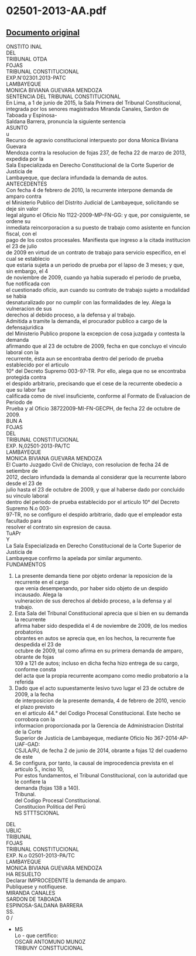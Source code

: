 
02501-2013-AA.pdf
=================
  
[Documento original](https://tc.gob.pe/jurisprudencia/2015/02501-2013-AA.pdf)  
---  
ONSTITO INAL  
DEL  
TRIBUNAL OTDA  
FOJAS  
TRIBUNAL CONSTITUCIONAL  
EXP.N'02301.2013-PATC  
LAMBAYEQUE  
MONICA BIVIANA GUEVARA MENDOZA  
SENTENCIA DEL TRIBUNAL CONSTITUCIONAL  
En Lima, a 1 de junio de 2015, la Sala Primera del Tribunal Constitucional,  
integrada por los senores magistrados Miranda Canales, Sardon de Taboada y Espinosa-  
Saldana Barrera, pronuncia la siguiente sentencia  
ASUNTO  
u  
Recurso de agravio constitucional interpuesto por dona Monica Biviana Guevara  
Mendoza contra la resolucion de fojas 237, de fecha 22 de marzo de 2013, expedida por la  
Sala Especializada en Derecho Constitucional de la Corte Superior de Justicia de  
Lambayeque, que declara infundada la demanda de autos.  
ANTECEDENTES  
Con fecha 4 de febrero de 2010, la recurrente interpone demanda de amparo contra  
el Ministerio Publico del Distrito Judicial de Lambayeque, solicitando se deje sin valor  
legal alguno el Oficio No 1122-2009-MP-FN-GG: y que, por consiguiente, se ordene su  
inmediata reincorporacion a su puesto de trabajo como asistente en funcion fiscal, con el  
pago de los costos procesales. Manifiesta que ingreso a la citada institucion el 23 de julio  
de 2009 en virtud de un contrato de trabajo para servicio especifico, en el cual se establecio  
que estaria sujeta a un periodo de prueba por el lapso de 3 meses; y que, sin embargo, el 4  
de noviembre de 2009, cuando ya habia superado el periodo de prueba, fue notificada con  
el cuestionado oficio, aun cuando su contrato de trabajo sujeto a modalidad se habia  
desnaturalizado por no cumplir con las formalidades de ley. Alega la vulneracion de sus  
derechos al debido proceso, a la defensa y al trabajo.  
Admitida a tramite la demanda, el procurador publico a cargo de la defensajuridica  
del Ministerio Publico propone la excepcion de cosa juzgada y contesta la demanda  
afirmando que al 23 de octubre de 2009, fecha en que concluyo el vinculo laboral con la  
recurrente, ésta aun se encontraba dentro del periodo de prueba establecido por el articulo  
10° del Decreto Supremo 003-97-TR. Por ello, alega que no se encontraba protegida contra  
el despido arbitrario, precisando que el cese de la recurrente obedecio a que su labor fue  
calificada como de nivel insuficiente, conforme al Formato de Evaluacion de Periodo de  
Prueba y al Oficio 38722009-MI-FN-GECPH, de fecha 22 de octubre de 2009.  
BUN A  
FOJAS  
DEL  
TRIBUNAL CONSTITUCIONAL  
EXP. N,02501-2013-PA/TC  
LAMBAYEQUE  
MONICA BIVIANA GUEVARA MENDOZA  
El Cuarto Juzgado Civil de Chiclayo, con resolucion de fecha 24 de setiembre de  
2012, declaro infundada la demanda al considerar que la recurrente laboro desde el 23 de  
julio hasta el 23 de octubre de 2009, y que al haberse dado por concluido su vinculo laboral  
dentro del periodo de prueba establecido por el articulo 10° del Decreto Supremo N.o 003-  
97-TR, no se configuro el despido arbitrario, dado que el empleador esta facultado para  
resolver el contrato sin expresion de causa.  
TuAPr  
Y  
La Sala Especializada en Derecho Constitucional de la Corte Superior de Justicia de  
Lambayeque confirmo la apelada por similar argumento.  
FUNDAMENTOS  
1. La presente demanda tiene por objeto ordenar la reposicion de la recurrente en el cargo  
que venia desempenando, por haber sido objeto de un despido incausado. Alega la  
vulneracion de sus derechos al debido proceso, a la defensa y al trabajo.  
2. Esta Sala del Tribunal Constitucional aprecia que si bien en su demanda la recurrente  
afirma haber sido despedida el 4 de noviembre de 2009, de los medios probatorios  
obrantes en autos se aprecia que, en los hechos, la recurrente fue despedida el 23 de  
octubre de 2009, tal como afirma en su primera demanda de amparo, obrante de fojas  
109 a 121 de autos; incluso en dicha fecha hizo entrega de su cargo, conforme consta  
del acta que la propia recurrente acompano como medio probatorio a la referida  
3. Dado que el acto supuestamente lesivo tuvo lugar el 23 de octubre de 2009, a la fecha  
de interposicion de la presente demanda, 4 de febrero de 2010, vencio el plazo previsto  
en el articulo 44.° del Codigo Procesal Constitucional. Este hecho se corrobora con la  
informacion proporcionada por la Gerencia de Administracion Distrital de la Corte  
Superior de Justicia de Lambayeque, mediante Oficio No 367-2014-AP-UAF-GAD:  
CSJLA/PJ, de fecha 2 de junio de 2014, obrante a fojas 12 del cuaderno de este  
4. Se configura, por tanto, la causal de improcedencia prevista en el articulo 5., inciso 10,  
Por estos fundamentos, el Tribunal Constitucional, con la autoridad que le confiere la  
demanda (fojas 138 a 140).  
Tribunal.  
del Codigo Procesal Constitucional.  
Constitucion Politica del Perû  
NS STTTSCIONAL  
  
DEL  
UBLIC  
TRIBUNAL  
FOJAS  
TRIBUNAL CONSTITUCIONAL  
EXP. N.o 02501-2013-PA/TC  
LAMBAYEQUE  
MONICA BIVIANA GUEVARA MENDOZA  
HA RESUELTO  
Declarar IMPROCEDENTE la demanda de amparo.  
Publiquese y notifiquese.  
MIRANDA CANALES  
SARDON DE TABOADA  
ESPINOSA-SALDANA BARRERA  
SS.  
0 /  
- MS  
Lo - que certifico:  
OSCAR ANTOMUNO MUNOZ  
TRIBUNY CONSTTUCIONAL